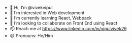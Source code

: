 - 👋 Hi, I’m @vivekvipul
- 👀 I’m interested in Web development
- 🌱 I’m currently learning React, Webpack
- 💞️ I’m looking to collaborate on Front End using React
- 📫 Reach me at https://www.linkedin.com/in/vipulvivek29
- 😄 Pronouns: He/Him

<!---
vivekvipul/vivekvipul is a ✨ special ✨ repository because its `README.md` (this file) appears on your GitHub profile.
You can click the Preview link to take a look at your changes.
--->
